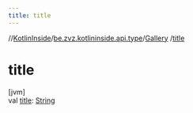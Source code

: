 ```yaml
---
title: title
---
```

//[KotlinInside](../../../index.html)/[be.zvz.kotlininside.api.type](../index.html)/[Gallery](index.html)
/[title](title.html)

# title

[jvm]\
val [title](title.html): [String](https://kotlinlang.org/api/latest/jvm/stdlib/kotlin/-string/index.html)




